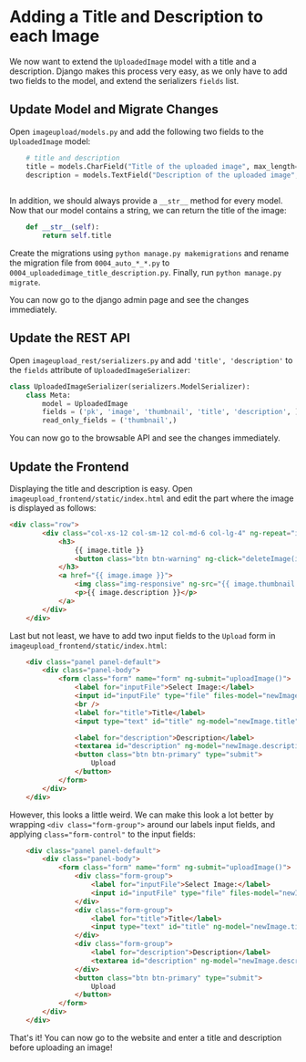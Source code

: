 # Adding a Title and Description to each Image

We now want to extend the `UploadedImage` model with a title and a description.
Django makes this process very easy, as we only have to add two fields to the
model, and extend the serializers `fields` list.

## Update Model and Migrate Changes
Open `imageupload/models.py` and add the following two fields to the `UploadedImage` model:
```python
    # title and description
    title = models.CharField("Title of the uploaded image", max_length=255, default="Unknown Picture")
    description = models.TextField("Description of the uploaded image", default="")
    
```

In addition, we should always provide a `__str__` method for every model. Now that our model contains a string, we
can return the title of the image:
```python
    def __str__(self):
        return self.title
```

Create the migrations using ``python manage.py makemigrations`` and rename the migration file from
`0004_auto_*_*.py` to `0004_uploadedimage_title_description.py`. Finally, run ``python manage.py migrate``.

You can now go to the django admin page and see the changes immediately.

## Update the REST API
Open `imageupload_rest/serializers.py` and add `'title', 'description'` to the `fields` attribute of `UploadedImageSerializer`:
```python
class UploadedImageSerializer(serializers.ModelSerializer):
    class Meta:
        model = UploadedImage
        fields = ('pk', 'image', 'thumbnail', 'title', 'description', )
        read_only_fields = ('thumbnail',)

```

You can now go to the browsable API and see the changes immediately.


## Update the Frontend
Displaying the title and description is easy. Open `imageupload_frontend/static/index.html` and edit 
the part where the image is displayed as follows:
```HTML
<div class="row">
        <div class="col-xs-12 col-sm-12 col-md-6 col-lg-4" ng-repeat="image in images track by image.pk">
            <h3>
                {{ image.title }}
                <button class="btn btn-warning" ng-click="deleteImage(image)">Delete</button>
            </h3>
            <a href="{{ image.image }}">
                <img class="img-responsive" ng-src="{{ image.thumbnail }}">
                <p>{{ image.description }}</p>
            </a>
        </div>
    </div>
```

Last but not least, we have to add two input fields to the `Upload` form in `imageupload_frontend/static/index.html`:
```HTML
    <div class="panel panel-default">
        <div class="panel-body">
            <form class="form" name="form" ng-submit="uploadImage()">
                <label for="inputFile">Select Image:</label>
                <input id="inputFile" type="file" files-model="newImage.image">
                <br />
                <label for="title">Title</label>
                <input type="text" id="title" ng-model="newImage.title"><br />

                <label for="description">Description</label>
                <textarea id="description" ng-model="newImage.description"></textarea><br />
                <button class="btn btn-primary" type="submit">
                    Upload
                </button>
            </form>
        </div>
    </div>
```

However, this looks a little weird. We can make this look a lot better by wrapping ``<div class="form-group">`` around our
labels input fields, and applying ``class="form-control"`` to the input fields:
```HTML
    <div class="panel panel-default">
        <div class="panel-body">
            <form class="form" name="form" ng-submit="uploadImage()">
                <div class="form-group">
                    <label for="inputFile">Select Image:</label>
                    <input id="inputFile" type="file" files-model="newImage.image">
                </div>
                <div class="form-group">
                    <label for="title">Title</label>
                    <input type="text" id="title" ng-model="newImage.title">
                </div>
                <div class="form-group">
                    <label for="description">Description</label>
                    <textarea id="description" ng-model="newImage.description"></textarea>
                </div>
                <button class="btn btn-primary" type="submit">
                    Upload
                </button>
            </form>
        </div>
    </div>
```

That's it! You can now go to the website and enter a title and description before uploading an image!
